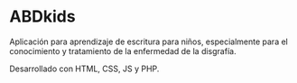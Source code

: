 # ABDkids
Aplicación para aprendizaje de escritura para niños, especialmente para el conocimiento y tratamiento de la enfermedad de la disgrafía.

Desarrollado con HTML, CSS, JS y PHP.
